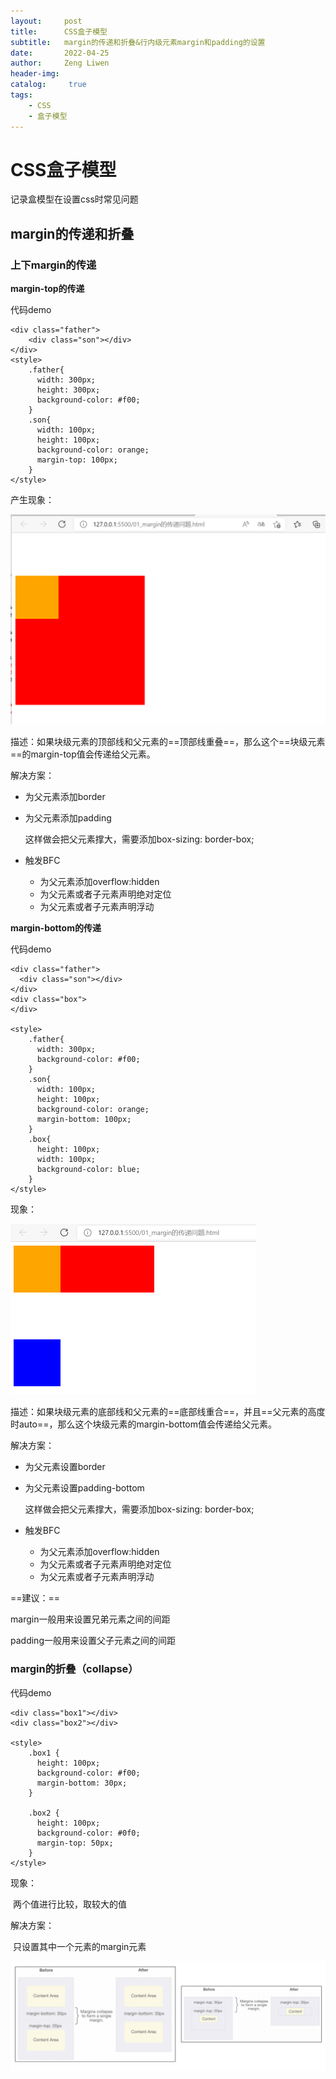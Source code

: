 ```yaml
---
layout:     post
title:      CSS盒子模型
subtitle:   margin的传递和折叠&行内级元素margin和padding的设置
date:       2022-04-25
author:     Zeng Liwen
header-img: 
catalog: 	 true
tags:
    - CSS	
    - 盒子模型
---
```


# CSS盒子模型

记录盒模型在设置css时常见问题

## margin的传递和折叠

### 上下margin的传递

**margin-top的传递**

代码demo

```
<div class="father">
	<div class="son"></div>
</div>
<style>
    .father{
      width: 300px;
      height: 300px;
      background-color: #f00;
    }
    .son{
      width: 100px;
      height: 100px;
      background-color: orange;
      margin-top: 100px;
    }
</style>
```

产生现象：

<img src="/img/2022-04-25/margin-top传递问题.png" alt="bottom-top传递问题" style="zoom:50%;" />

描述：如果块级元素的顶部线和父元素的==顶部线重叠==，那么这个==块级元素==的margin-top值会传递给父元素。

解决方案：

- 为父元素添加border

- 为父元素添加padding

  这样做会把父元素撑大，需要添加box-sizing: border-box;

- 触发BFC
  - 为父元素添加overflow:hidden
  - 为父元素或者子元素声明绝对定位
  - 为父元素或者子元素声明浮动

**margin-bottom的传递**

代码demo

```
<div class="father">
  <div class="son"></div>
</div>
<div class="box">
</div>

<style>
    .father{
      width: 300px;
      background-color: #f00;
    }
    .son{
      width: 100px;
      height: 100px;
      background-color: orange;
      margin-bottom: 100px;
    }
    .box{
      height: 100px;
      width: 100px;
      background-color: blue;
    }
</style>
```

现象：

<img src="/img/2022-04-25/margin-bottom传递问题.png" alt="margin-bottom传递问题" style="zoom:50%;" />

描述：如果块级元素的底部线和父元素的==底部线重合==，并且==父元素的高度时auto==，那么这个块级元素的margin-bottom值会传递给父元素。

解决方案：

- 为父元素设置border

- 为父元素设置padding-bottom

  这样做会把父元素撑大，需要添加box-sizing: border-box;

- 触发BFC
  - 为父元素添加overflow:hidden
  - 为父元素或者子元素声明绝对定位
  - 为父元素或者子元素声明浮动

==建议：==

margin一般用来设置兄弟元素之间的间距

padding一般用来设置父子元素之间的间距

### margin的折叠（collapse）

代码demo

```
<div class="box1"></div>
<div class="box2"></div>

<style>
    .box1 {
      height: 100px;
      background-color: #f00;
      margin-bottom: 30px;
    }

    .box2 {
      height: 100px;
      background-color: #0f0;
      margin-top: 50px;
    }
</style>
```

现象：

​	两个值进行比较，取较大的值

解决方案：

​	只设置其中一个元素的margin元素

<img src="/img/2022-04-25/margin的折叠问题.png" alt="上下margin的折叠问题" style="zoom:50%;" />



